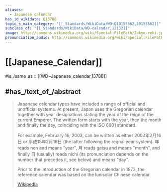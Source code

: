 ```yaml
---
aliases:
  - Japanese calendar
has_id_wikidata: Q13788
topic_s_main_category: "[[_Standards/WikiData/WD~Q10153562,10153562]]"
subclass_of: "[[_Standards/WikiData/WD~calendar,12132]]"
image: http://commons.wikimedia.org/wiki/Special:FilePath/Jokyo-reki.jpg
pronunciation_audio: http://commons.wikimedia.org/wiki/Special:FilePath/LL-Q13955%20%28ara%29-Spotless%20Mind1988-%D8%AA%D9%82%D9%88%D9%8A%D9%85%20%D9%8A%D8%A7%D8%A8%D8%A7%D9%86%D9%8A.wav
---
```


# [[Japanese_Calendar]] 

#is_/same_as :: [[WD~Japanese_calendar,13788]] 

## #has_/text_of_/abstract 

> Japanese calendar types have included a range of official and unofficial systems. 
> At present, Japan uses the Gregorian calendar together with year designations stating the year of the reign of the current Emperor. The written form starts with the year, then the month and finally the day, coinciding with the ISO 8601 standard.
>
> For example, February 16, 2003, can be written as either 2003年2月16日 or 平成15年2月16日 (the latter following the regnal year system). 年 reads nen and means "year", 月 reads gatsu and means "month", and finally 日 (usually) reads nichi (its pronunciation depends on the number that precedes it, see below) and means "day".
>
> Prior to the introduction of the Gregorian calendar in 1873, the reference calendar was based on the lunisolar Chinese calendar.
>
> [Wikipedia](https://en.wikipedia.org/wiki/Japanese%20calendar) 

